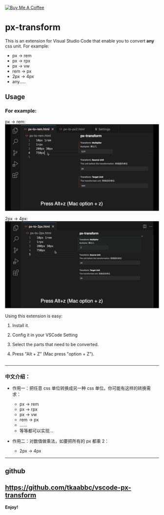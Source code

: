 <a href="https://www.buymeacoffee.com/tingkeng" target="_blank"><img src="https://cdn.buymeacoffee.com/buttons/v2/default-yellow.png" alt="Buy Me A Coffee" style="height: 60px !important;width: 217px !important;" ></a>

# px-transform

This is an extension for Visual Studio Code that enable you to convert **any** css unit. For example:

- px -> rem
- px -> rpx
- px -> vw
- rem -> px
- 2px -> 4px
- any.....

## Usage

### For example:

px -> rem: ![](/source/px-to-rem-demo.gif)

2px -> 4px: ![](/source/px-to-px-demo.gif)

Using this extension is easy:

1. Install it.

2. Config it in your VSCode Setting

3. Select the parts that need to be converted.

4. Press "Alt + Z" (Mac press "option + Z").

##

---

### 中文介绍：

- 作用一：把任意 css 单位转换成另一种 css 单位。你可能有这样的转换需求：

  - px -> rem
  - px -> rpx
  - px -> vw
  - rem -> px
  - ......
  - 等等都可以实现...

- 作用二：对数值做乘法，如要把所有的 px 都乘 2：
  - 2px -> 4px

---

## github

## https://github.com/tkaabbc/vscode-px-transform

**Enjoy!**
